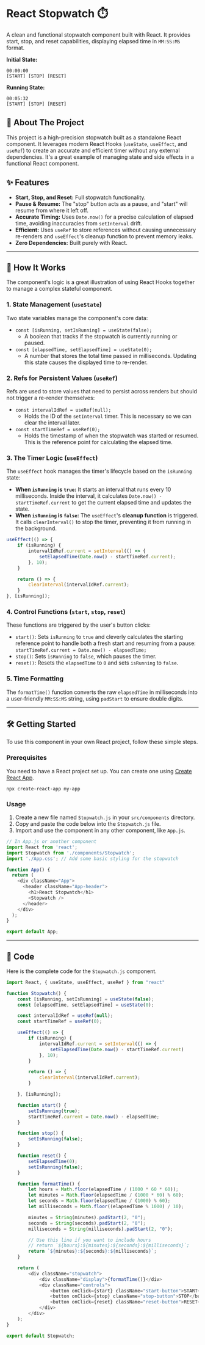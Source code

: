 # React Stopwatch ⏱️

A clean and functional stopwatch component built with React. It provides start, stop, and reset capabilities, displaying elapsed time in `MM:SS:MS` format.

**Initial State:**

```
00:00:00
[START] [STOP] [RESET]
```

**Running State:**

```
00:05:32
[START] [STOP] [RESET]
```

## 🚀 About The Project

This project is a high-precision stopwatch built as a standalone React component. It leverages modern React Hooks (`useState`, `useEffect`, and `useRef`) to create an accurate and efficient timer without any external dependencies. It's a great example of managing state and side effects in a functional React component.

## ✨ Features

  * **Start, Stop, and Reset:** Full stopwatch functionality.
  * **Pause & Resume:** The "stop" button acts as a pause, and "start" will resume from where it left off.
  * **Accurate Timing:** Uses `Date.now()` for a precise calculation of elapsed time, avoiding inaccuracies from `setInterval` drift.
  * **Efficient:** Uses `useRef` to store references without causing unnecessary re-renders and `useEffect`'s cleanup function to prevent memory leaks.
  * **Zero Dependencies:** Built purely with React.

-----

## 🔧 How It Works

The component's logic is a great illustration of using React Hooks together to manage a complex stateful component.

### 1\. State Management (`useState`)

Two state variables manage the component's core data:

  * `const [isRunning, setIsRunning] = useState(false);`
      * A boolean that tracks if the stopwatch is currently running or paused.
  * `const [elapsedTime, setElapsedTime] = useState(0);`
      * A number that stores the total time passed in milliseconds. Updating this state causes the displayed time to re-render.

### 2\. Refs for Persistent Values (`useRef`)

Refs are used to store values that need to persist across renders but should not trigger a re-render themselves:

  * `const intervalIdRef = useRef(null);`
      * Holds the ID of the `setInterval` timer. This is necessary so we can clear the interval later.
  * `const startTimeRef = useRef(0);`
      * Holds the timestamp of when the stopwatch was started or resumed. This is the reference point for calculating the elapsed time.

### 3\. The Timer Logic (`useEffect`)

The `useEffect` hook manages the timer's lifecycle based on the `isRunning` state:

  * **When `isRunning` is `true`:** It starts an interval that runs every 10 milliseconds. Inside the interval, it calculates `Date.now() - startTimeRef.current` to get the current elapsed time and updates the state.
  * **When `isRunning` is `false`:** The `useEffect`'s **cleanup function** is triggered. It calls `clearInterval()` to stop the timer, preventing it from running in the background.

<!-- end list -->

```javascript
useEffect(() => {
    if (isRunning) {
        intervalIdRef.current = setInterval(() => {
            setElapsedTime(Date.now() - startTimeRef.current);
        }, 10);
    }

    return () => {
        clearInterval(intervalIdRef.current);
    }
}, [isRunning]);
```

### 4\. Control Functions (`start`, `stop`, `reset`)

These functions are triggered by the user's button clicks:

  * `start()`: Sets `isRunning` to `true` and cleverly calculates the starting reference point to handle both a fresh start and resuming from a pause: `startTimeRef.current = Date.now() - elapsedTime;`
  * `stop()`: Sets `isRunning` to `false`, which pauses the timer.
  * `reset()`: Resets the `elapsedTime` to `0` and sets `isRunning` to `false`.

### 5\. Time Formatting

The `formatTime()` function converts the raw `elapsedTime` in milliseconds into a user-friendly `MM:SS:MS` string, using `padStart` to ensure double digits.

-----

## 🛠️ Getting Started

To use this component in your own React project, follow these simple steps.

### Prerequisites

You need to have a React project set up. You can create one using [Create React App](https://reactjs.org/docs/create-a-new-react-app.html).

`npx create-react-app my-app`

### Usage

1.  Create a new file named `Stopwatch.js` in your `src/components` directory.
2.  Copy and paste the code below into the `Stopwatch.js` file.
3.  Import and use the component in any other component, like `App.js`.

<!-- end list -->

```javascript
// In App.js or another component
import React from 'react';
import Stopwatch from './components/Stopwatch';
import './App.css'; // Add some basic styling for the stopwatch

function App() {
  return (
    <div className="App">
      <header className="App-header">
        <h1>React Stopwatch</h1>
        <Stopwatch />
      </header>
    </div>
  );
}

export default App;
```

-----

## 📄 Code

Here is the complete code for the `Stopwatch.js` component.

```javascript
import React, { useState, useEffect, useRef } from "react"

function Stopwatch() {
    const [isRunning, setIsRunning] = useState(false);
    const [elapsedTime, setElapsedTime] = useState(0);

    const intervalIdRef = useRef(null);
    const startTimeRef = useRef(0);

    useEffect(() => {
        if (isRunning) {
            intervalIdRef.current = setInterval(() => {
                setElapsedTime(Date.now() - startTimeRef.current)
            }, 10);
        }

        return () => {
            clearInterval(intervalIdRef.current);
        }

    }, [isRunning]);

    function start() {
        setIsRunning(true);
        startTimeRef.current = Date.now() - elapsedTime;
    }

    function stop() {
        setIsRunning(false);
    }

    function reset() {
        setElapsedTime(0);
        setIsRunning(false);
    }

    function formatTime() {
        let hours = Math.floor(elapsedTime / (1000 * 60 * 60));
        let minutes = Math.floor(elapsedTime / (1000 * 60) % 60);
        let seconds = Math.floor(elapsedTime / (1000) % 60);
        let milliseconds = Math.floor((elapsedTime % 1000) / 10);

        minutes = String(minutes).padStart(2, "0");
        seconds = String(seconds).padStart(2, "0");
        milliseconds = String(milliseconds).padStart(2, "0");

        // Use this line if you want to include hours
        // return `${hours}:${minutes}:${seconds}:${milliseconds}`;
        return `${minutes}:${seconds}:${milliseconds}`;
    }

    return (
        <div className="stopwatch">
            <div className="display">{formatTime()}</div>
            <div className="controls">
                <button onClick={start} className="start-button">START</button>
                <button onClick={stop} className="stop-button">STOP</button>
                <button onClick={reset} className="reset-button">RESET</button>
            </div>
        </div>
    );
}

export default Stopwatch;
```
